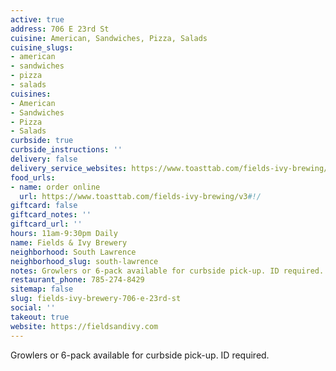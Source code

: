 ```yaml
---
active: true
address: 706 E 23rd St
cuisine: American, Sandwiches, Pizza, Salads
cuisine_slugs:
- american
- sandwiches
- pizza
- salads
cuisines:
- American
- Sandwiches
- Pizza
- Salads
curbside: true
curbside_instructions: ''
delivery: false
delivery_service_websites: https://www.toasttab.com/fields-ivy-brewing/v3#!/
food_urls:
- name: order online
  url: https://www.toasttab.com/fields-ivy-brewing/v3#!/
giftcard: false
giftcard_notes: ''
giftcard_url: ''
hours: 11am-9:30pm Daily
name: Fields & Ivy Brewery
neighborhood: South Lawrence
neighborhood_slug: south-lawrence
notes: Growlers or 6-pack available for curbside pick-up. ID required.
restaurant_phone: 785-274-8429
sitemap: false
slug: fields-ivy-brewery-706-e-23rd-st
social: ''
takeout: true
website: https://fieldsandivy.com
---
```


Growlers or 6-pack available for curbside pick-up. ID required.